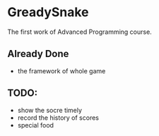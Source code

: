 # GreadySnake
The first work of Advanced Programming course. 

## Already Done

- the framework of whole game





## TODO:

- show the socre timely
- record the history of scores
- special food